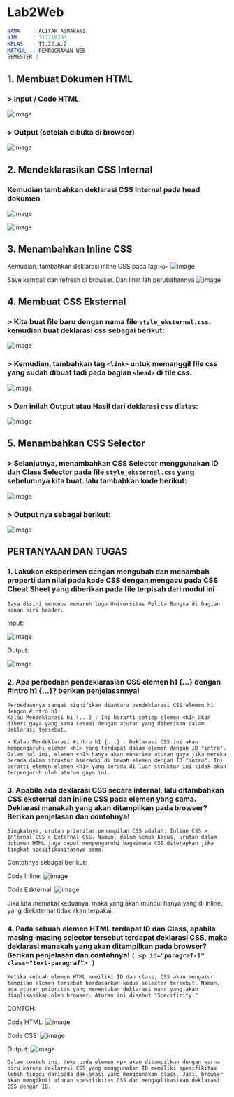 # Lab2Web

```s
NAMA    : ALIYAH ASMARANI
NIM     : 312210203
KELAS   : TI.22.A.2
MATKUL  : PEMROGRAMAN WEB
SEMESTER 3
```

## 1. Membuat Dokumen HTML

### > Input / Code HTML
![image](https://github.com/Aliyahasmarani/Lab2Web/assets/115197672/c96e97b3-798a-4974-bd57-a7400244f95c)

### > Output (setelah dibuka di browser)
![image](https://github.com/Aliyahasmarani/Lab2Web/assets/115197672/903c3701-1eb9-4ef9-8fb7-a884ed6eafda)

## 2. Mendeklarasikan CSS Internal

### Kemudian tambahkan deklarasi CSS Internal pada head dokumen
![image](https://github.com/Aliyahasmarani/Lab2Web/assets/115197672/4240c867-42ff-407a-b007-863a9a605e06)

![image](https://github.com/Aliyahasmarani/Lab2Web/assets/115197672/0f75e78f-127b-4abc-8afb-b6cbe4b8ca33)

## 3. Menambahkan Inline CSS
Kemudian, tambahkan deklarasi inline CSS pada tag `<p>`
![image](https://github.com/Aliyahasmarani/Lab2Web/assets/115197672/a2242717-f499-43f5-895e-678c7cfc2ae7)

Save kembali dan refresh di browser. Dan lihat lah perubahannya
![image](https://github.com/Aliyahasmarani/Lab2Web/assets/115197672/a1f62de6-e9ea-4ba8-9439-e33bc0da12af)

## 4. Membuat CSS Eksternal

### > Kita buat file baru dengan nama file `style_eksternal.css`. kemudian buat deklarasi css sebagai berikut:

![image](https://github.com/Aliyahasmarani/Lab2Web/assets/115197672/1f460430-730a-4367-929f-2f7935bd97c9)

### > Kemudian, tambahkan tag `<link>` untuk memanggil file css yang sudah dibuat tadi pada bagian `<head>` di file css.

![image](https://github.com/Aliyahasmarani/Lab2Web/assets/115197672/1c5158ea-8614-4f8f-b5fc-2502955d0a35)

### > Dan inilah Output atau Hasil dari deklarasi css diatas:

![image](https://github.com/Aliyahasmarani/Lab2Web/assets/115197672/ab5a8db3-3906-49cb-9706-71a72661fd50)

## 5. Menambahkan CSS Selector

### > Selanjutnya, menambahkan CSS Selector menggunakan ID dan Class Selector pada file `style_eksternal.css` yang sebelumnya kita buat. lalu tambahkan kode berikut:

![image](https://github.com/Aliyahasmarani/Lab2Web/assets/115197672/f0c12875-5db7-4a4e-8747-782676b8e59e)

### > Output nya sebagai berikut:

![image](https://github.com/Aliyahasmarani/Lab2Web/assets/115197672/9f056b35-f7ac-464c-bf29-ebe6b50e8fa6)

## PERTANYAAN DAN TUGAS

### 1. Lakukan eksperimen dengan mengubah dan menambah properti dan nilai pada kode CSS dengan mengacu pada CSS Cheat Sheet yang diberikan pada file terpisah dari modul ini

```
Saya disini mencoba menaruh logo Universitas Pelita Bangsa di bagian kanan kiri header.
```
Input:

![image](https://github.com/Aliyahasmarani/Lab2Web/assets/115197672/26ea1531-f0be-4eb2-a509-bd6c23ac191d)

Output:

![image](https://github.com/Aliyahasmarani/Lab2Web/assets/115197672/dfb42162-b63b-4cc2-b814-781f2884d2bd)

### 2. Apa perbedaan pendeklarasian CSS elemen h1 {...} dengan #intro h1 {...}? berikan penjelasannya!

```
Perbedaannya sangat signifikan diantara pendeklarasi CSS elemen h1 dengan #intro h1
Kalau Mendeklarasi hi {...} : Ini berarti setiap elemen <h1> akan diberi gaya yang sama sesuai dengan aturan yang diberikan dalam deklarasi tersebut.

> Kalau Mendeklarasi #intro h1 {...} : Deklarasi CSS ini akan mempengaruhi elemen <h1> yang terdapat dalam elemen dengan ID "intro". Dalam hal ini, elemen <h1> hanya akan menerima aturan gaya jika mereka berada dalam struktur hierarki di bawah elemen dengan ID "intro". Ini berarti elemen-elemen <h1> yang berada di luar struktur ini tidak akan terpengaruh oleh aturan gaya ini.
```

### 3. Apabila ada deklarasi CSS secara internal, lalu ditambahkan CSS eksternal dan inline CSS pada elemen yang sama. Deklarasi manakah yang akan ditampilkan pada browser? Berikan penjelasan dan contohnya!
```
Singkatnya, urutan prioritas penampilan CSS adalah: Inline CSS > Internal CSS > External CSS. Namun, dalam semua kasus, urutan dalam dokumen HTML juga dapat mempengaruhi bagaimana CSS diterapkan jika tingkat spesifikasitasnya sama.
```

Contohnya sebagai berikut:

Code Inline:
![image](https://github.com/Aliyahasmarani/Lab2Web/assets/115197672/4dae4398-52aa-4f5c-aa3d-d90cec184149)

Code Eskternal:
![image](https://github.com/Aliyahasmarani/Lab2Web/assets/115197672/128266e6-1cca-49f7-97b9-24945a62f4a2)

Jika kita memakai keduanya, maka yang akan muncul hanya yang di inline. yang dieksternal tidak akan terpakai.

### 4. Pada sebuah elemen HTML terdapat ID dan Class, apabila masing-masing selector tersebut terdapat deklarasi CSS, maka deklarasi manakah yang akan ditampilkan pada browser? Berikan penjelasan dan contohnya! `( <p id="paragraf-1" class="text-paragraf"> )`

```
Ketika sebuah elemen HTML memiliki ID dan class, CSS akan mengatur tampilan elemen tersebut berdasarkan kedua selector tersebut. Namun, ada aturan prioritas yang menentukan deklarasi mana yang akan diaplikasikan oleh browser. Aturan ini disebut "Specificity."
```

CONTOH:

Code HTML:
![image](https://github.com/Aliyahasmarani/Lab2Web/assets/115197672/7e13b29e-0565-4e49-acdf-ed37f8c35bf6)

Code CSS:
![image](https://github.com/Aliyahasmarani/Lab2Web/assets/115197672/f8613e3a-9f0f-42e5-ab1f-d4f886d7610a)

Output:
![image](https://github.com/Aliyahasmarani/Lab2Web/assets/115197672/33e190fe-0733-4540-a373-bbb18e9e451e)

```
Dalam contoh ini, teks pada elemen <p> akan ditampilkan dengan warna biru karena deklarasi CSS yang menggunakan ID memiliki spesifikitas lebih tinggi daripada deklarasi yang menggunakan class. Jadi, browser akan mengikuti aturan spesifikitas CSS dan mengaplikasikan deklarasi CSS dengan ID.
```













